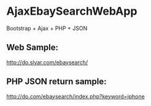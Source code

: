 # AjaxEbaySearchWebApp
Bootstrap + Ajax + PHP + JSON

## Web Sample:

http://do.slyar.com/ebaysearch/

## PHP JSON return sample:

http://do.com/ebaysearch/index.php?keyword=iphone

